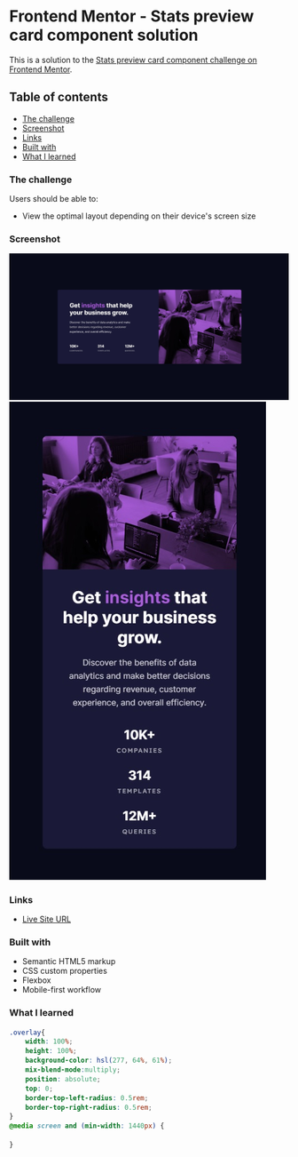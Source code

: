 # Frontend Mentor - Stats preview card component solution

This is a solution to the [Stats preview card component challenge on Frontend Mentor](https://www.frontendmentor.io/challenges/stats-preview-card-component-8JqbgoU62).

## Table of contents
  - [The challenge](#the-challenge)
  - [Screenshot](#screenshot)
  - [Links](#links)
  - [Built with](#built-with)
  - [What I learned](#what-i-learned)

### The challenge

Users should be able to:

- View the optimal layout depending on their device's screen size

### Screenshot

![Desktop](./desktop.jpg)
![Mobile](./mobile.jpg)

### Links

- [Live Site URL](https://elvis-lr.github.io/stats-preview-card-component/)


### Built with

- Semantic HTML5 markup
- CSS custom properties
- Flexbox
- Mobile-first workflow

### What I learned

```css
.overlay{
    width: 100%;
    height: 100%;
    background-color: hsl(277, 64%, 61%);
    mix-blend-mode:multiply;
    position: absolute;
    top: 0;
    border-top-left-radius: 0.5rem;
    border-top-right-radius: 0.5rem;
}
@media screen and (min-width: 1440px) {

}
```